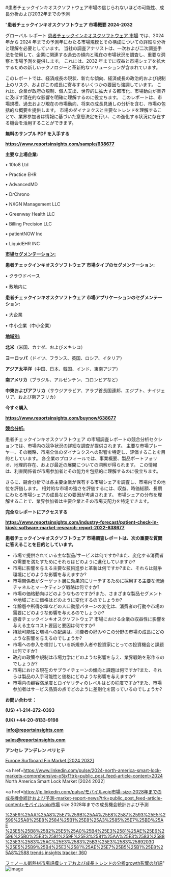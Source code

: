 #患者チェックインキオスクソフトウェア市場の信じられないほどの可能性、成長分析および2032年までの予測

"<strong>患者チェックインキオスクソフトウェア 市場概要 2024-2032</strong>

グローバル レポート <a href=https://www.reportsinsights.com/sample/638677>患者チェックインキオスクソフトウェア 市場</a> では、2024 年から 2024 年までの予測年にわたる市場規模とその構成についての詳細な分析と理解を必要としています。 当社の調査アナリストは、一次および二次調査手法を使用して、企業に関連する過去の傾向と現在の市場状況を調査し、重要な洞察と市場予測を提供します。 これには、2032 年までに収益と市場シェアを拡大​​するための新しいテクノロジーと革新的なソリューションが含まれています。

このレポートでは、経済成長の現状、新たな傾向、経済成長の政治的および規制上のリスク、およびこの成長に寄与するいくつかの要因も強調しています。 これは、企業が政府の規制、個人支出、世界的に拡大する都市化、市場動向が業界に及ぼす潜在的な影響を明確に理解するのに役立ちます。 このレポートは、市場規模、過去および現在の市場動向、将来の成長見通しの分析を含む、市場の包括的な概要を提供します。 市場のダイナミクスと主要なトレンドを理解することで、業界参加者は情報に基づいた意思決定を行い、この進化する状況に存在する機会を活用することができます。

<strong><b>無料のサンプル PDF を入手する</b></strong>

<a href=https://www.reportsinsights.com/sample/638677><strong><u>https://www.reportsinsights.com/sample/638677</u></strong></a>

<strong>主要な上場企業:</strong>

• 10to8 Ltd

• Practice EHR

• AdvancedMD

• DrChrono

• NXGN Management LLC

• Greenway Health LLC

• Billing Precision LLC

• patientNOW Inc

• LiquidEHR INC

<strong><u>市場セグメンテーション</u></strong><strong><u>:</u></strong>

<strong>患者チェックインキオスクソフトウェア 市場タイプのセグメンテーション:</strong>

• クラウドベース

• 敷地内に

<strong>患者チェックインキオスクソフトウェア 市場アプリケーションのセグメンテーション:</strong>

• 大企業

• 中小企業（中小企業）

<strong><u>地域別</u></strong><strong><u>:</u></strong>

<strong>北米</strong>（米国、カナダ、およびメキシコ）

<strong>ヨーロッパ</strong>（ドイツ、フランス、英国、ロシア、イタリア）

<strong>アジア太平洋</strong>（中国、日本、韓国、インド、東南アジア）

<strong>南アメリカ</strong>（ブラジル、アルゼンチン、コロンビアなど）

<strong>中東およびアフリカ</strong>（サウジアラビア、アラブ首長国連邦、エジプト、ナイジェリア、および南アフリカ）

<strong>今すぐ購入</strong>

<a href=https://www.reportsinsights.com/buynow/638677><strong><u>https://www.reportsinsights.com/buynow/638677</u></strong></a>

<strong><u>競合分析:</u></strong>

患者チェックインキオスクソフトウェア の市場調査レポートの競合分析セクションでは、市場内の競争状況の詳細な調査が提供されます。 主要な市場プレーヤー、その戦略、市場全体のダイナミクスへの影響を特定し、評価することを目的としています。 各企業のプロフィールでは、事業概要、製品ポートフォリオ、地理的存在、および最近の展開についての洞察が得られます。 この情報は、利害関係者が市場参加者とその能力を包括的に理解するのに役立ちます。

さらに、競合分析では各主要企業が保有する市場シェアを調査し、市場内での地位を評価します。 相対的な市場の強さを評価するには、収益、時価総額、長期にわたる市場シェアの成長などの要因が考慮されます。 市場シェアの分布を理解することで、業界参加者は主要企業とその市場支配力を特定できます。

<strong>完全なレポートにアクセスする</strong>

<a href=https://www.reportsinsights.com/industry-forecast/patient-check-in-kiosk-software-market-research-report-2022-638677><strong><u><b>https://www.reportsinsights.com/industry-forecast/patient-check-in-kiosk-software-market-research-report-2022-638677</b></u></strong></a>

<strong><b>患者チェックインキオスクソフトウェア 市場調査レポートは、次の重要な質問に答えることを目的としています。</b></strong>
<ul>
  <li>市場で提供されている主な製品/サービスは何ですか?また、変化する消費者の需要を満たすためにそれらはどのように進化していますか?</li>
  <li>市場に影響を与える主要な技術進歩と革新は何ですか?また、それらは競争環境にどのような影響を与えますか?</li>
  <li>市場関係者がターゲット層に効果的にリーチするために採用する主要な流通チャネルとマーケティング戦略は何ですか?</li>
  <li>市場の価格動向はどのようなものですか?また、さまざまな製品セグメントや地域ごとに価格はどのように変化するのでしょうか?</li>
  <li>年齢層や所得水準などの人口動態パターンの変化は、消費者の行動や市場の需要にどのような影響を与えるのでしょうか?</li>
  <li>患者チェックインキオスクソフトウェア 市場における企業の収益性に影響を与える主なコスト要因と要因は何ですか?</li>
  <li>持続可能性と環境への配慮は、消費者の好みやこの分野の市場の成長にどのような影響を与えるのでしょうか?</li>
  <li>市場への参入を検討している新規参入者や投資家にとっての投資機会と課題は何ですか?</li>
  <li>政府の政策や規制は市場力学にどのような影響を与え、業界戦略を形作るのでしょうか?</li>
  <li>市場における現在のサプライチェーンの傾向と課題は何ですか?また、それらは製品の入手可能性と価格にどのような影響を与えますか?</li>
  <li>市場内の顧客満足度とロイヤリティのレベルはどの程度ですか?また、市場参加者はサービス品質の点でどのように差別化を図っているのでしょうか?</li>
</ul>
<strong>お問い合わせ：</strong>

<strong>(US) +1-214-272-0393</strong>

<strong>(UK) +44-20-8133-9198</strong>

<strong> </strong><a href=info@reportsinsights.com><strong><u>info@reportsinsights.com</u></strong></a>

<a href=sales@reportsinsights.com><strong><u>sales@reportsinsights.com</u></strong></a>

<strong>アンセレ アンデレン ベリヒテ</strong>

<a href=https://www.linkedin.com/pulse/europe-surfboard-fin-market-cagr-key-insights-covered-6nk7f/>Europe Surfboard Fin Market [2024 2032]</a>

<a href=https://www.linkedin.com/pulse/2024-north-america-smart-lock-markets-comprehensive-o5jxf?trk=public_post_feed-article-content>2024 North America Smart Lock Market [2024 2032]</a>

<a href=https://jp.linkedin.com/pulse/モバイルvoip市場-size-2028年までの成長機会統計および予測-market-report-news?trk=public_post_feed-article-content>モバイルvoip市場 size 2028年までの成長機会統計および予測</a>

<a href=https://www.linkedin.com/pulse/%25E9%25AA%25A8%25E7%259B%25A4%25E8%2587%2593%25E5%2599%25A8%25E8%2584%25B1%25E8%25A3%2585%25E7%25BD%25AE-%25E5%25B8%2582%25E5%25A0%25B4%25E3%2581%25AE%25E6%2596%25B0%25E3%2581%259F%25E3%2581%25AA%25E3%2583%2588%25E3%2583%25AC%25E3%2583%25B3%25E3%2583%25892030-%25E5%25B9%25B4%25E3%2581%25AE%25E7%25B5%25B1%25E8%25A8%2588-trends-insights-tracker-360>%25E9%25AA%25A8%25E7%259B%25A4%25E8%2587%2593%25E5%2599%25A8%25E8%2584%25B1%25E8%25A3%2585%25E7%25BD%25AE %25E5%25B8%2582%25E5%25A0%25B4%25E3%2581%25AE%25E6%2596%25B0%25E3%2581%259F%25E3%2581%25AA%25E3%2583%2588%25E3%2583%25AC%25E3%2583%25B3%25E3%2583%25892030 %25E5%25B9%25B4%25E3%2581%25AE%25E7%25B5%25B1%25E8%25A8%2588 trends insights tracker 360</a>

<a href=https://www.linkedin.com/pulse/フェノール断熱材市場規模シェアおよび成長トレンドの分析growth影響の詳細-infopulse-daily-360-rnvff/>フェノール断熱材市場規模シェアおよび成長トレンドの分析growth影響の詳細</a>"
![image](https://github.com/aakesh123242/RIMarket/assets/158431203/7dfb2b8c-ada1-4d98-b001-acb706cabf54)
